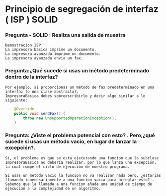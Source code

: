 # Principio de segregación de interfaz ( ISP ) SOLID

### Pregunta - SOLID : Realiza una salida de muestra

    Demostracion ISP
    La impresora basica imprime un documento.
    La impresora avanzada imprime un documento.
    La impresora avanzada envia un fax.

### Pregunta:¿Qué sucede si usas un método predeterminado dentro de la interfaz?
    Por ejemplo, si proporcionas un método de fax predeterminado en una interfaz (o una clase abstracta),
    ImpresoraBasica debes sobreescribirlo y decir algo similar a lo siguiente:
```java
    @Override
    public void sendFax() {
        throw new UnsupportedOperationException();
    }
```


### Pregunta: ¿Viste el problema potencial con esto? . Pero,¿qué sucede si usas un método vacío, en lugar de lanzar la excepción?.

    Si, el problema es que se esta ejecutando una funcion que la subclase
    ImpresoraBasica no debería realizar, por lo que lanza una excepción,
    la cual rompe el ciclo de ejecución de nuestro programa.

    Si usas un metodo vacio la funcion no va realizar nada pero, ¿estarias
    llamando innecesariamente a una funcion vacia para arreglar esto? .
    Sabemos que la llamada a una funcion añade una unidad de tiempo de
    ejecucion a la complejidad de un algoritmo.
